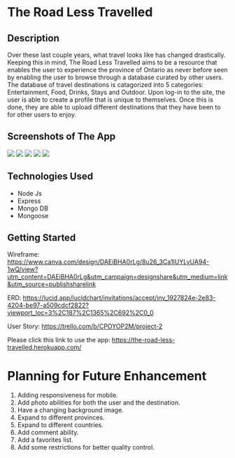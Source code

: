 # The Road Less Travelled

## Description

Over these last couple years, what travel looks like has changed drastically. Keeping this in mind, The Road Less Travelled aims to be a resource that enables the user to experience the province of Ontario as never before seen by enabling the user to browse through a database curated by other users. The database of travel destinations is catagorized into 5 categories: Entertainment, Food, Drinks, Stays and Outdoor. Upon log-in to the site, the user is able to create a profile that is unique to themselves. Once this is done, they are able to upload different destinations that they have been to for other users to enjoy.   

## Screenshots of The App

<img src="/Images/Home.PNG">

<img src="/Images/Category.PNG">

<img src="/Images/Profile.PNG">

<img src="/Images/Form.PNG">

<img src="/Images/Detail.PNG">

## Technologies Used

* Node Js
* Express
* Mongo DB
* Mongoose

## Getting Started

Wireframe:
https://www.canva.com/design/DAEiBHA0rLg/8u26_3Ca1IUYLyUA94-1wQ/view?utm_content=DAEiBHA0rLg&utm_campaign=designshare&utm_medium=link&utm_source=publishsharelink

ERD:
https://lucid.app/lucidchart/invitations/accept/inv_1927824e-2e83-4204-be97-a509cdcf2822?viewport_loc=3%2C187%2C1365%2C692%2C0_0

User Story:
https://trello.com/b/CPOYOP2M/project-2

Please click this link to use the app:
https://the-road-less-travelled.herokuapp.com/

# Planning for Future Enhancement

1.  Adding responsiveness for mobile.
2.  Add photo abilities for both the user and the destination.
3.  Have a changing background image.
4.  Expand to different provinces.
5.  Expand to different countries.
6.  Add comment ability.
7.  Add a favorites list.
8.  Add some restrictions for better quality control.

